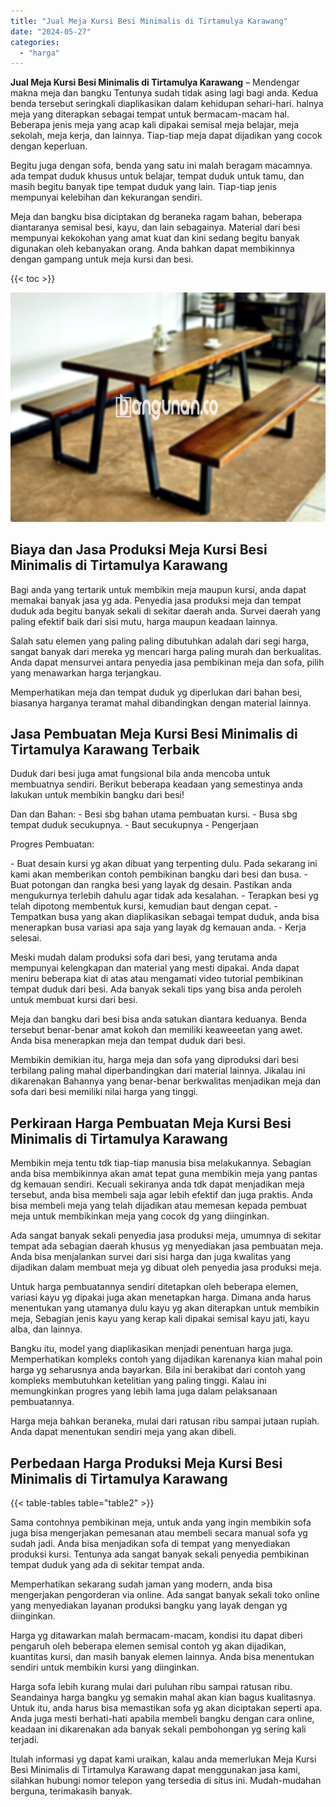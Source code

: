 ```yaml
---
title: "Jual Meja Kursi Besi Minimalis di Tirtamulya Karawang"
date: "2024-05-27"
categories: 
  - "harga"
---
```


**Jual Meja Kursi Besi Minimalis di Tirtamulya Karawang** – Mendengar makna meja dan bangku Tentunya sudah tidak asing lagi bagi anda. Kedua benda tersebut seringkali diaplikasikan dalam kehidupan sehari-hari. halnya meja yang diterapkan sebagai tempat untuk bermacam-macam hal. Beberapa jenis meja yang acap kali dipakai semisal meja belajar, meja sekolah, meja kerja, dan lainnya. Tiap-tiap meja dapat dijadikan yang cocok dengan keperluan.

Begitu juga dengan sofa, benda yang satu ini malah beragam macamnya. ada tempat duduk khusus untuk belajar, tempat duduk untuk tamu, dan masih begitu banyak tipe tempat duduk yang lain. Tiap-tiap jenis mempunyai kelebihan dan kekurangan sendiri.

Meja dan bangku bisa diciptakan dg beraneka ragam bahan, beberapa diantaranya semisal besi, kayu, dan lain sebagainya. Material dari besi mempunyai kekokohan yang amat kuat dan kini sedang begitu banyak digunakan oleh kebanyakan orang. Anda bahkan dapat membikinnya dengan gampang untuk meja kursi dan besi.

{{< toc >}}

![Jual Meja Kursi Besi Minimalis di Tirtamulya Karawang](/images/jual-meja-besi-murah19.png)

## Biaya dan Jasa Produksi Meja Kursi Besi Minimalis di Tirtamulya Karawang

Bagi anda yang tertarik untuk membikin meja maupun kursi, anda dapat memakai banyak jasa yg ada. Penyedia jasa produksi meja dan tempat duduk ada begitu banyak sekali di sekitar daerah anda. Survei daerah yang paling efektif baik dari sisi mutu, harga maupun keadaan lainnya.

Salah satu elemen yang paling paling dibutuhkan adalah dari segi harga, sangat banyak dari mereka yg mencari harga paling murah dan berkualitas. Anda dapat mensurvei antara penyedia jasa pembikinan meja dan sofa, pilih yang menawarkan harga terjangkau.

Memperhatikan meja dan tempat duduk yg diperlukan dari bahan besi, biasanya harganya teramat mahal dibandingkan dengan material lainnya.

## Jasa Pembuatan Meja Kursi Besi Minimalis di Tirtamulya Karawang Terbaik

Duduk dari besi juga amat fungsional bila anda mencoba untuk membuatnya sendiri. Berikut beberapa keadaan yang semestinya anda lakukan untuk membikin bangku dari besi!

Dan dan Bahan: - Besi sbg bahan utama pembuatan kursi. - Busa sbg tempat duduk secukupnya. - Baut secukupnya - Pengerjaan

Progres Pembuatan:

\- Buat desain kursi yg akan dibuat yang terpenting dulu. Pada sekarang ini kami akan memberikan contoh pembikinan bangku dari besi dan busa. - Buat potongan dan rangka besi yang layak dg desain. Pastikan anda mengukurnya terlebih dahulu agar tidak ada kesalahan. - Terapkan besi yg telah dipotong membentuk kursi, kemudian baut dengan cepat. - Tempatkan busa yang akan diaplikasikan sebagai tempat duduk, anda bisa menerapkan busa variasi apa saja yang layak dg kemauan anda. - Kerja selesai.

Meski mudah dalam produksi sofa dari besi, yang terutama anda mempunyai kelengkapan dan material yang mesti dipakai. Anda dapat meniru beberapa kiat di atas atau mengamati video tutorial pembikinan tempat duduk dari besi. Ada banyak sekali tips yang bisa anda peroleh untuk membuat kursi dari besi.

Meja dan bangku dari besi bisa anda satukan diantara keduanya. Benda tersebut benar-benar amat kokoh dan memiliki keaweeetan yang awet. Anda bisa menerapkan meja dan tempat duduk dari besi.

Membikin demikian itu, harga meja dan sofa yang diproduksi dari besi terbilang paling mahal diperbandingkan dari material lainnya. Jikalau ini dikarenakan Bahannya yang benar-benar berkwalitas menjadikan meja dan sofa dari besi memiliki nilai harga yang tinggi.

## Perkiraan Harga Pembuatan Meja Kursi Besi Minimalis di Tirtamulya Karawang

Membikin meja tentu tdk tiap-tiap manusia bisa melakukannya. Sebagian anda bisa membikinnya akan amat tepat guna membikin meja yang pantas dg kemauan sendiri. Kecuali sekiranya anda tdk dapat menjadikan meja tersebut, anda bisa membeli saja agar lebih efektif dan juga praktis. Anda bisa membeli meja yang telah dijadikan atau memesan kepada pembuat meja untuk membikinkan meja yang cocok dg yang diinginkan.

Ada sangat banyak sekali penyedia jasa produksi meja, umumnya di sekitar tempat ada sebagian daerah khusus yg menyediakan jasa pembuatan meja. Anda bisa menjalankan survei dari sisi harga dan juga kwalitas yang dijadikan dalam membuat meja yg dibuat oleh penyedia jasa produksi meja.

Untuk harga pembuatannya sendiri ditetapkan oleh beberapa elemen, variasi kayu yg dipakai juga akan menetapkan harga. Dimana anda harus menentukan yang utamanya dulu kayu yg akan diterapkan untuk membikin meja, Sebagian jenis kayu yang kerap kali dipakai semisal kayu jati, kayu alba, dan lainnya.

Bangku itu, model yang diaplikasikan menjadi penentuan harga juga. Memperhatikan kompleks contoh yang dijadikan karenanya kian mahal poin harga yg seharusnya anda bayarkan. Bila ini berakibat dari contoh yang kompleks membutuhkan ketelitian yang paling tinggi. Kalau ini memungkinkan progres yang lebih lama juga dalam pelaksanaan pembuatannya.

Harga meja bahkan beraneka, mulai dari ratusan ribu sampai jutaan rupiah. Anda dapat menentukan sendiri meja yang akan dibeli.

## Perbedaan Harga Produksi Meja Kursi Besi Minimalis di Tirtamulya Karawang

{{< table-tables table="table2" >}}

Sama contohnya pembikinan meja, untuk anda yang ingin membikin sofa juga bisa mengerjakan pemesanan atau membeli secara manual sofa yg sudah jadi. Anda bisa menjadikan sofa di tempat yang menyediakan produksi kursi. Tentunya ada sangat banyak sekali penyedia pembikinan tempat duduk yang ada di sekitar tempat anda.

Memperhatikan sekarang sudah jaman yang modern, anda bisa mengerjakan pengorderan via online. Ada sangat banyak sekali toko online yang menyediakan layanan produksi bangku yang layak dengan yg diinginkan.

Harga yg ditawarkan malah bermacam-macam, kondisi itu dapat diberi pengaruh oleh beberapa elemen semisal contoh yg akan dijadikan, kuantitas kursi, dan masih banyak elemen lainnya. Anda bisa menentukan sendiri untuk membikin kursi yang diinginkan.

Harga sofa lebih kurang mulai dari puluhan ribu sampai ratusan ribu. Seandainya harga bangku yg semakin mahal akan kian bagus kualitasnya. Untuk itu, anda harus bisa memastikan sofa yg akan diciptakan seperti apa. Anda juga mesti berhati-hati apabila membeli bangku dengan cara online, keadaan ini dikarenakan ada banyak sekali pembohongan yg sering kali terjadi.

Itulah informasi yg dapat kami uraikan, kalau anda memerlukan Meja Kursi Besi Minimalis di Tirtamulya Karawang dapat menggunakan jasa kami, silahkan hubungi nomor telepon yang tersedia di situs ini. Mudah-mudahan berguna, terimakasih banyak.
